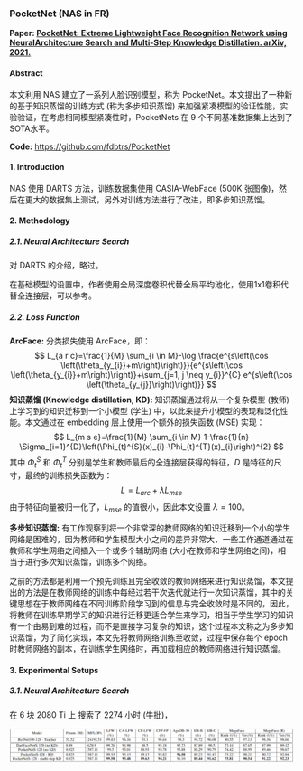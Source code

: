 ### PocketNet (NAS in FR)

**Paper: [PocketNet: Extreme Lightweight Face Recognition Network using NeuralArchitecture Search and Multi-Step Knowledge Distillation. arXiv, 2021.](https://arxiv.org/abs/2108.10710)**

#### Abstract

本文利用 NAS 建立了一系列人脸识别模型，称为 PocketNet。本文提出了一种新的基于知识蒸馏的训练方式 (称为多步知识蒸馏) 来加强紧凑模型的验证性能，实验验证，在考虑相同模型紧凑性时，PocketNets 在 9 个不同基准数据集上达到了 SOTA水平。

**Code:** https://github.com/fdbtrs/PocketNet

#### 1. Introduction

NAS 使用 DARTS 方法，训练数据集使用 CASIA-WebFace (500K 张图像)，然后在更大的数据集上测试，另外对训练方法进行了改进，即多步知识蒸馏。

#### 2. Methodology

##### 2.1. Neural Architecture Search

对 DARTS 的介绍，略过。

在基础模型的设置中，作者使用全局深度卷积代替全局平均池化，使用1x1卷积代替全连接层，可以参考。

##### 2.2. Loss Function

**ArcFace:**  分类损失使用 ArcFace，即：
$$
L_{a r c}=\frac{1}{M} \sum_{i \in M}-\log \frac{e^{s\left(\cos \left(\theta_{y_{i}}+m\right)\right)}}{e^{s\left(\cos \left(\theta_{y_{i}}+m\right)\right)}+\sum_{j=1, j \neq y_{i}}^{C} e^{s\left(\cos \left(\theta_{y_{j}}\right)\right)}}
$$
**知识蒸馏 (Knowledge distillation, KD):**  知识蒸馏通过将从一个复杂模型 (教师) 上学习到的知识迁移到一个小模型 (学生) 中，以此来提升小模型的表现和泛化性能。本文通过在 embedding 层上使用一个额外的损失函数 (MSE) 实现：
$$
L_{m s e}=\frac{1}{M} \sum_{i \in M} 1-\frac{1}{n} \Sigma_{i=1}^{D}\left(\Phi_{t}^{S}(x)_{i}-\Phi_{t}^{T}(x)_{i}\right)^{2}
$$
其中 $\Phi_{t}^S$ 和 $\Phi_{t}^{T}$ 分别是学生和教师最后的全连接层获得的特征，$D$ 是特征的尺寸，最终的训练损失函数为：
$$
L = L_{arc} + \lambda L_{mse}
$$
由于特征向量被归一化了，$L_{mse}$ 的值很小，因此本文设置 $\lambda=100$。

**多步知识蒸馏:**  有工作观察到将一个非常深的教师网络的知识迁移到一个小的学生网络是困难的，因为教师和学生模型大小之间的差异非常大，一些工作通道通过在教师和学生网络之间插入一个或多个辅助网络 (大小在教师和学生网络之间)，相当于进行多次知识蒸馏，训练多个网络。

之前的方法都是利用一个预先训练且完全收敛的教师网络来进行知识蒸馏，本文提出的方法是在教师网络的训练中每经过若干次迭代就进行一次知识蒸馏，其中的关键思想在于教师网络在不同训练阶段学习到的信息与完全收敛时是不同的，因此，将教师在训练早期学习的知识进行迁移更适合学生来学习，相当于学生学习的知识有一个由易到难的过程，而不是直接学习复杂的知识，这个过程本文称之为多步知识蒸馏，为了简化实现，本文先将教师网络训练至收敛，过程中保存每个 epoch 时教师网络的副本，在训练学生网络时，再加载相应的教师网络进行知识蒸馏。

#### 3. Experimental Setups

##### 3.1. Neural Architecture Search

在 6 块 2080 Ti 上 搜索了 2274 小时 (牛批)，

![image-20211007211433827](../_image/image-20211007211433827.png)